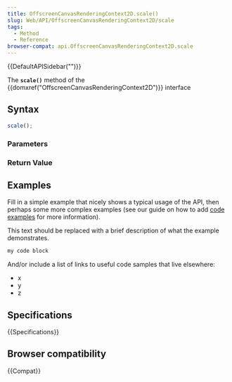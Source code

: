 ```yaml
---
title: OffscreenCanvasRenderingContext2D.scale()
slug: Web/API/OffscreenCanvasRenderingContext2D/scale
tags:
  - Method
  - Reference
browser-compat: api.OffscreenCanvasRenderingContext2D.scale
---
```

{{DefaultAPISidebar("")}}

The **`scale()`** method of the {{domxref("OffscreenCanvasRenderingContext2D")}} interface 

## Syntax

```js
scale();
```

### Parameters



### Return Value



## Examples

Fill in a simple example that nicely shows a typical usage of the API, then perhaps some more complex examples (see our guide on how to add [code examples](/en-US/docs/MDN/Contribute/Structures/Code_examples) for more information).

This text should be replaced with a brief description of what the example demonstrates.

```js
my code block
```

And/or include a list of links to useful code samples that live elsewhere:

*   x
*   y
*   z

## Specifications

{{Specifications}}

## Browser compatibility

{{Compat}}

